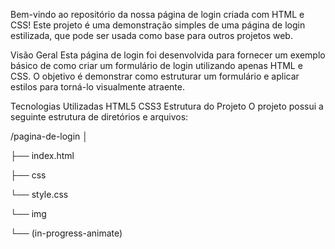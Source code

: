 

Bem-vindo ao repositório da nossa página de login criada com HTML e CSS! Este projeto é uma demonstração simples de uma página de login estilizada, que pode ser usada como base para outros projetos web.

Visão Geral
Esta página de login foi desenvolvida para fornecer um exemplo básico de como criar um formulário de login utilizando apenas HTML e CSS. O objetivo é demonstrar como estruturar um formulário e aplicar estilos para torná-lo visualmente atraente.

Tecnologias Utilizadas
HTML5
CSS3
Estrutura do Projeto
O projeto possui a seguinte estrutura de diretórios e arquivos:

/pagina-de-login
│

<p>├── index.html<p/>
<p>├── css</p>
    <p>└── style.css</p>
<p>└── img</p>
    <p>└── (in-progress-animate)</p>

